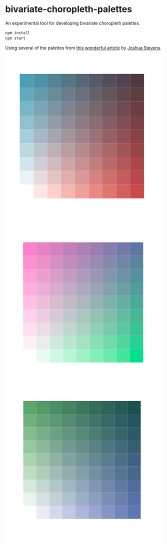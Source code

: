 # bivariate-choropleth-palettes

An experimental tool for developing bivariate choropleth palettes.

```bash
npm install
npm start
```

Using several of the palettes from [this wonderful article](http://www.joshuastevens.net/cartography/make-a-bivariate-choropleth-map/) by [Joshua Stevens](https://twitter.com/jscarto).

![bivariate-choropleth-palettes](/img/1.png?raw=true "bivariate-choropleth-palettes")
![bivariate-choropleth-palettes](/img/2.png?raw=true "bivariate-choropleth-palettes")
![bivariate-choropleth-palettes](/img/3.png?raw=true "bivariate-choropleth-palettes")
